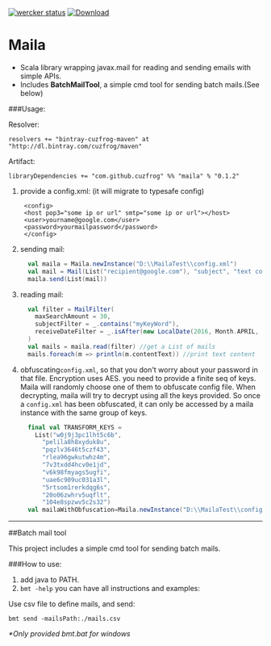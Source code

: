 [![wercker status](https://app.wercker.com/status/c35467530ee75ff7ceb3a82f252886e6/s/master "wercker status")](https://app.wercker.com/project/bykey/c35467530ee75ff7ceb3a82f252886e6)
[ ![Download](https://api.bintray.com/packages/cuzfrog/maven/maila/images/download.svg) ](https://bintray.com/cuzfrog/maven/maila/_latestVersion)
# Maila

* Scala library wrapping javax.mail for reading and sending emails with simple APIs.
* Includes **BatchMailTool**, a simple cmd tool for sending batch mails.(See below)

###Usage:

Resolver:

    resolvers += "bintray-cuzfrog-maven" at "http://dl.bintray.com/cuzfrog/maven"

Artifact:

    libraryDependencies += "com.github.cuzfrog" %% "maila" % "0.1.2"

1. provide a config.xml: (it will migrate to typesafe config)

        <config>
        <host pop3="some ip or url" smtp="some ip or url"></host>
        <user>yourname@google.com</user>
        <password>yourmailpassword</password>
        </config>

2. sending mail:

    ```scala
      val maila = Maila.newInstance("D:\\MailaTest\\config.xml")
      val mail = Mail(List("recipient@google.com"), "subject", "text content")
      maila.send(List(mail))
    ```

3. reading mail:
    ```scala
      val filter = MailFilter(
        maxSearchAmount = 30,
        subjectFilter = _.contains("myKeyWord"),
        receiveDateFilter = _.isAfter(new LocalDate(2016, Month.APRIL, 1))
      )
      val mails = maila.read(filter) //get a List of mails
      mails.foreach(m => println(m.contentText)) //print text content
    ```

4. obfuscating`config.xml`, so that you don't worry about your password in that file.
Encryption uses AES. you need to provide a finite seq of keys. Maila will randomly choose one of them
to obfuscate config file. When decrypting, maila will try to decrypt using all the keys
provided. So once a `config.xml` has been obfuscated, it can only be accessed by a maila
instance with the same group of keys.

    ```scala
      final val TRANSFORM_KEYS =
        List("w0j9j3pc1lht5c6b",
          "pelila8h8xyduk8u",
          "pqzlv3646t5czf43",
          "rlea96gwkutwhz4m",
          "7v3txdd4hcv0e1jd",
          "v6k98fmyags5ugfi",
          "uae6c909uc031a3l",
          "5rtsom1rerkdqg6s",
          "20o06zwhrv5uqflt",
          "104e8spzwv5c2s32")
      val mailaWithObfuscation=Maila.newInstance("D:\\MailaTest\\config.xml",true,TRANSFORM_KEYS.map(_.getBytes("utf8")))
    ```
---

##Batch mail tool

This project includes a simple cmd tool for sending batch mails.

###How to use:

1. add java to PATH.
2. `bmt -help`  you can have all instructions and examples:

Use csv file to define mails, and send:

    bmt send -mailsPath:./mails.csv

_*Only provided bmt.bat for windows_